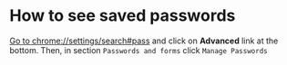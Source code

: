How to see saved passwords
==========================

[Go to chrome://settings/search#pass](chrome://settings/search#pass) and click on __Advanced__ link at the bottom. Then, in section
`Passwords and forms` click `Manage Passwords`


